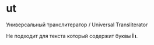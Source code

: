 # ut
Универсальный транслитератор / Universal Transliterator

Не подходит для текста который содержит буквы **İ ı**.

